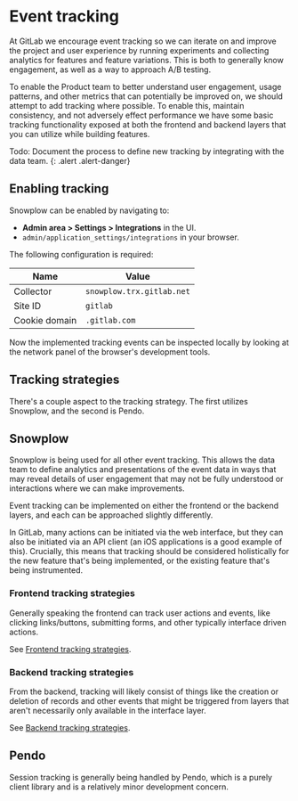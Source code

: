 # Event tracking

At GitLab we encourage event tracking so we can iterate on and improve the project and user experience by running experiments and collecting analytics for features and feature variations. This is both to generally know engagement, as well as a way to approach A/B testing.

To enable the Product team to better understand user engagement, usage patterns, and other metrics that can potentially be improved on, we should attempt to add tracking where possible. To enable this, maintain consistency, and not adversely effect performance we have some basic tracking functionality exposed at both the frontend and backend layers that you can utilize while building features.

Todo: Document the process to define new tracking by integrating with the data team.
{: .alert .alert-danger}

## Enabling tracking

Snowplow can be enabled by navigating to:

- **Admin area > Settings > Integrations** in the UI.
- `admin/application_settings/integrations` in your browser.

The following configuration is required:

| Name          | Value                     |
| ------------- | ------------------------- |
| Collector     | `snowplow.trx.gitlab.net` |
| Site ID       | `gitlab`                  |
| Cookie domain | `.gitlab.com`             |

Now the implemented tracking events can be inspected locally by looking at the network panel of the browser's development tools.

## Tracking strategies

There's a couple aspect to the tracking strategy. The first utilizes Snowplow, and the second is Pendo.

## Snowplow

Snowplow is being used for all other event tracking. This allows the data team to define analytics and presentations of the event data in ways that may reveal details of user engagement that may not be fully understood or interactions where we can make improvements.

Event tracking can be implemented on either the frontend or the backend layers, and each can be approached slightly differently. 

In GitLab, many actions can be initiated via the web interface, but they can also be initiated via an API client (an iOS applications is a good example of this). Crucially, this means that tracking should be considered holistically for the new feature that's being implemented, or the existing feature that's being instrumented.

### Frontend tracking strategies

Generally speaking the frontend can track user actions and events, like clicking links/buttons, submitting forms, and other typically interface driven actions.

See [Frontend tracking strategies](frontend.md).

### Backend tracking strategies

From the backend, tracking will likely consist of things like the creation or deletion of records and other events that might be triggered from layers that aren't necessarily only available in the interface layer.

See [Backend tracking strategies](backend.md).

## Pendo

Session tracking is generally being handled by Pendo, which is a purely client library and is a relatively minor development concern.
